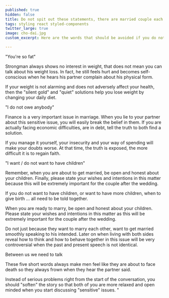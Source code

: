 ```yaml
---
published: true
hidden: false
title: Do not spit out these statements, there are married couple each day
tags: styling react styled-components
twitter_large: true
image: cho-dai.jpg
custom_excerpt: Here are the words that should be avoided if you do not want to break your marriage one day.

---
```


"You're so fat"

Strongman always shows no interest in weight, that does not mean you can talk about his weight loss. In fact, he still feels hurt and becomes self-conscious when he hears his partner complain about his physical form.

If your weight is not alarming and does not adversely affect your health, then the "silent gold" and "quiet" solutions help you lose weight by changing your daily diet.

"I do not owe anybody"

Finance is a very important issue in marriage. When you lie to your partner about this sensitive issue, you will easily break the belief in them. If you are actually facing economic difficulties, are in debt, tell the truth to both find a solution.

If you manage it yourself, your insecurity and your way of spending will make your doubts worse. At that time, the truth is exposed, the more difficult it is to regain faith.

"I want / do not want to have children"

Remember, when you are about to get married, be open and honest about your children. Finally, please state your wishes and intentions in this matter because this will be extremely important for the couple after the wedding.

If you do not want to have children, or want to have more children, when to give birth ... all need to be told together.

When you are ready to marry, be open and honest about your children. Please state your wishes and intentions in this matter as this will be extremely important for the couple after the wedding.

Do not just because they want to marry each other, want to get married smoothly speaking to his intended. Later on when living with both sides reveal how to think and how to behave together in this issue will be very controversial when the past and present speech is not identical.

Between us we need to talk

These five short words always make men feel like they are about to face death so they always frown when they hear the partner said.

Instead of serious problems right from the start of the conversation, you should "soften" the story so that both of you are more relaxed and open minded when you start discussing "sensitive" issues. "